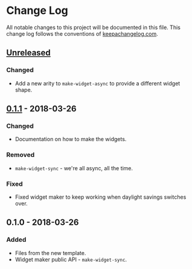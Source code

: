# Change Log
All notable changes to this project will be documented in this file. This change log follows the conventions of [keepachangelog.com](http://keepachangelog.com/).

## [Unreleased]
### Changed
- Add a new arity to `make-widget-async` to provide a different widget shape.

## [0.1.1] - 2018-03-26
### Changed
- Documentation on how to make the widgets.

### Removed
- `make-widget-sync` - we're all async, all the time.

### Fixed
- Fixed widget maker to keep working when daylight savings switches over.

## 0.1.0 - 2018-03-26
### Added
- Files from the new template.
- Widget maker public API - `make-widget-sync`.

[Unreleased]: https://github.com/your-name/ql/compare/0.1.1...HEAD
[0.1.1]: https://github.com/your-name/ql/compare/0.1.0...0.1.1
